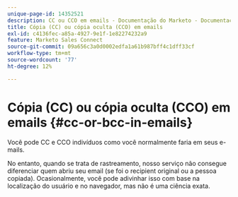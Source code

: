 ```yaml
---
unique-page-id: 14352521
description: CC ou CCO em emails - Documentação do Marketo - Documentação do produto
title: Cópia (CC) ou cópia oculta (CCO) em emails
exl-id: c4136fec-a85a-4927-9e1f-1e82274232a9
feature: Marketo Sales Connect
source-git-commit: 09a656c3a0d0002edfa1a61b987bff4c1dff33cf
workflow-type: tm+mt
source-wordcount: '77'
ht-degree: 12%

---
```


# Cópia (CC) ou cópia oculta (CCO) em emails {#cc-or-bcc-in-emails}

Você pode CC e CCO indivíduos como você normalmente faria em seus e-mails.

No entanto, quando se trata de rastreamento, nosso serviço não consegue diferenciar quem abriu seu email (se foi o recipient original ou a pessoa copiada). Ocasionalmente, você pode adivinhar isso com base na localização do usuário e no navegador, mas não é uma ciência exata.
